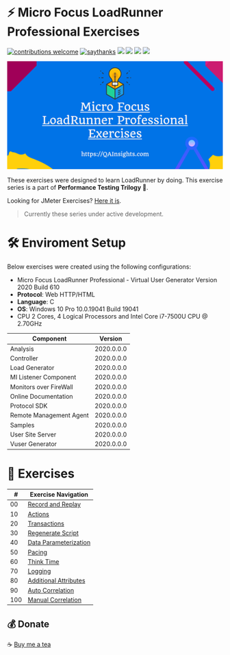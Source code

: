 # ⚡ Micro Focus LoadRunner Professional Exercises

[![contributions welcome](https://img.shields.io/badge/contributions-welcome-1EAEDB)]()
[![saythanks](https://img.shields.io/badge/say-thanks-1EAEDB.svg)](https://saythanks.io/to/catch.nkn%40gmail.com)
[![](https://img.shields.io/badge/license-MIT-0a0a0a.svg?style=flat&colorA=1EAEDB)](https://qainsights.com)
[![](https://img.shields.io/badge/%E2%9D%A4-QAInsights-0a0a0a.svg?style=flat&colorA=1EAEDB)](https://qainsights.com)
[![](https://img.shields.io/badge/%E2%9D%A4-YouTube%20Channel-0a0a0a.svg?style=flat&colorA=1EAEDB)](https://www.youtube.com/user/QAInsights?sub_confirmation=1)
[![](https://img.shields.io/badge/donate-paypal-1EAEDB)](https://www.paypal.com/paypalme/NAVEENKUMARN)

![LoadRunner Exercises](./assets/Banner.png)

These exercises were designed to learn LoadRunner by doing. This exercise series is a part of **Performance Testing Trilogy 🔺**. 

Looking for JMeter Exercises? [Here it is](https://github.com/QAInsights/JMeter-Exercises).

> Currently these series under active development.

# 🛠 Enviroment Setup

Below exercises were created using the following configurations:

- Micro Focus LoadRunner Professional - Virtual User Generator Version 2020 Build 610
- **Protocol**: Web HTTP/HTML
- **Language**: C
- **OS**: Windows 10 Pro 10.0.19041 Build 19041
- CPU 2 Cores, 4 Logical Processors and Intel Core i7-7500U CPU @ 2.70GHz


|   Component   |   Version |
|   ---------   |   ------- |
|   Analysis    |   2020.0.0.0  |
|   Controller  |   2020.0.0.0  |
|   Load Generator  |   2020.0.0.0  |
|   MI Listener Component   |   2020.0.0.0  |
|   Monitors over FireWall  |   2020.0.0.0  |
|   Online Documentation    |   2020.0.0.0  |
|   Protocol SDK    |   2020.0.0.0  |
|   Remote Management Agent |   2020.0.0.0  |
|   Samples |   2020.0.0.0  |
|   User Site Server    |   2020.0.0.0  |
|   Vuser Generator |   2020.0.0.0  |

  
# 🏑 Exercises

|   **#**       |   **Exercise Navigation**    |
|   -----       |   -----------------------    |
|   00          |   [Record and Replay](https://github.com/QAInsights/LoadRunner-Exercises/blob/master/00-Recording-Replay/00-Recording-Replay.md)   |
|   10          |   [Actions](https://github.com/QAInsights/LoadRunner-Exercises/blob/master/10-Actions/10-Actions.md)                               |
|   20          |   [Transactions](https://github.com/QAInsights/LoadRunner-Exercises/blob/master/20-Transactions/20-Transactions.md)                |   
|   30          |   [Regenerate Script](https://github.com/QAInsights/LoadRunner-Exercises/blob/master/30-Regenerate-Script/30-Regenerate.md)        |   
|   40          |   [Data Parameterization](https://github.com/QAInsights/LoadRunner-Exercises/blob/master/40-Data-Parameterization/40-Data-Parameterization.md)        |
|   50          |   [Pacing](https://github.com/QAInsights/LoadRunner-Exercises/blob/master/50-Pacing/50-Pacing.md)        |   
|   60          |   [Think Time](https://github.com/QAInsights/LoadRunner-Exercises/blob/master/60-ThinkTime/60-ThinkTime.md)        |
|   70          |   [Logging](https://github.com/QAInsights/LoadRunner-Exercises/blob/master/70-Logging/70-Logging.md)        |
|   80          |   [Additional Attributes](https://github.com/QAInsights/LoadRunner-Exercises/blob/master/80-AdditionalAttributes/80-AdditionalAttributes.md)        |
|   90          |   [Auto Correlation](https://github.com/QAInsights/LoadRunner-Exercises/blob/master/90-AutoCorrelation/90-AutoCorrelation.md)        |
|   100          |  [Manual Correlation](https://github.com/QAInsights/LoadRunner-Exercises/blob/master/100-ManualCorrelation/100-ManualCorrelation.md)        |

## 💰 Donate
☕ <a target="_blank" href="https://www.buymeacoffee.com/qainsights">Buy me a tea</a>
